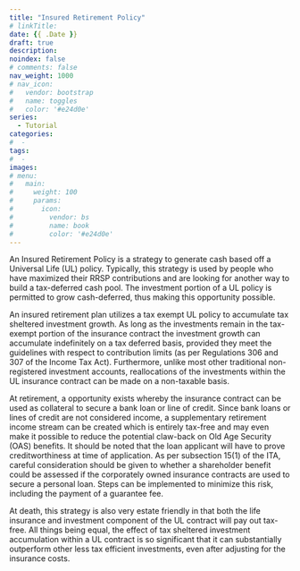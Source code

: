 ```yaml
---
title: "Insured Retirement Policy"
# linkTitle:
date: {{ .Date }}
draft: true
description: 
noindex: false
# comments: false
nav_weight: 1000
# nav_icon:
#   vendor: bootstrap
#   name: toggles
#   color: '#e24d0e'
series:
  - Tutorial
categories:
#  - 
tags:
#  - 
images:
# menu:
#   main:
#     weight: 100
#     params:
#       icon:
#         vendor: bs
#         name: book
#         color: '#e24d0e'
---
```


An Insured Retirement Policy is a strategy to generate cash based off a Universal Life (UL) policy.  Typically, this strategy is used by people who have maximized their RRSP contributions and are looking for another way to build a tax-deferred cash pool.  The investment portion of a UL policy is permitted to grow cash-deferred, thus making this opportunity possible.

<!--more-->

An insured retirement plan utilizes a tax exempt UL policy to accumulate tax sheltered investment growth.  As long as the investments remain in the tax-exempt portion of the insurance contract the investment growth can accumulate indefinitely on a tax deferred basis, provided they meet the guidelines with respect to contribution limits (as per Regulations 306 and 307 of the Income Tax Act).  Furthermore, unlike most other traditional non-registered investment accounts, reallocations of the investments within the UL insurance contract can be made on a non-taxable basis.

At retirement, a opportunity exists whereby the insurance contract can be used as collateral to secure a bank loan or line of credit.  Since bank loans or lines of credit are not considered income, a supplementary retirement income stream can be created which is entirely tax-free and may even make it possible to reduce the potential claw-back on Old Age Security (OAS) benefits.  It should be noted that the loan applicant will have to prove creditworthiness at time of application.  As per subsection 15(1) of the ITA, careful consideration should be given to whether a shareholder benefit could be assessed if the corporately owned insurance contracts are used to secure a personal loan.  Steps can be implemented to minimize this risk, including the payment of a guarantee fee.

At death, this strategy is also very estate friendly in that both the life insurance and investment component of the UL contract will pay out tax-free.  All things being equal, the effect of tax sheltered investment accumulation within a UL contract is so significant that it can substantially outperform other less tax efficient investments, even after adjusting for the insurance costs.
